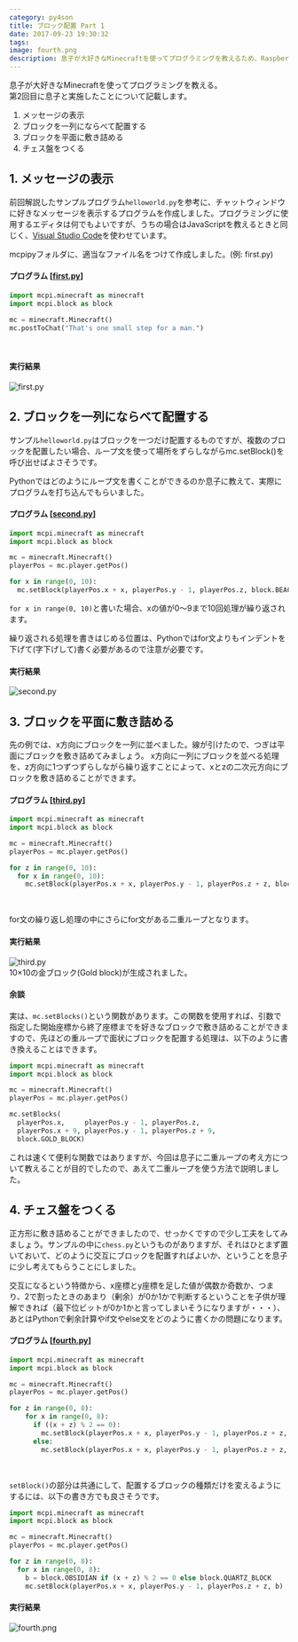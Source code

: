 ```yaml
---
category: py4son
title: ブロック配置 Part 1
date: 2017-09-23 19:30:32
tags:
image: fourth.png
description: 息子が大好きなMinecraftを使ってプログラミングを教えるため、Raspberry Jam Modを使ってブロックを平面状に配置してみました。
---
```


息子が大好きなMinecraftを使ってプログラミングを教える。  
第2回目に息子と実施したことについて記載します。

1. メッセージの表示
1. ブロックを一列にならべて配置する
1. ブロックを平面に敷き詰める
1. チェス盤をつくる

## 1. メッセージの表示

前回解説したサンプルプログラム`helloworld.py`を参考に、チャットウィンドウに好きなメッセージを表示するプログラムを作成しました。プログラミングに使用するエディタは何でもよいですが、うちの場合はJavaScriptを教えるときと同じく、[Visual Studio Code](https://code.visualstudio.com/)を使わせています。

mcpipyフォルダに、適当なファイル名をつけて作成しました。(例: first.py)

#### プログラム [[first.py](https://github.com/babyinvestment/py4son/blob/master/01_Introduction/03_setblock/first.py)]
```python
import mcpi.minecraft as minecraft
import mcpi.block as block

mc = minecraft.Minecraft()
mc.postToChat("That's one small step for a man.")
```
<br>

#### 実行結果

![first.py](first.png)
<br>


## 2. ブロックを一列にならべて配置する

サンプル`helloworld.py`はブロックを一つだけ配置するものですが、複数のブロックを配置したい場合、ループ文を使って場所をずらしながらmc.setBlock()を呼び出せばよさそうです。

Pythonではどのようにループ文を書くことができるのか息子に教えて、実際にプログラムを打ち込んでもらいました。

#### プログラム [[second.py](https://github.com/babyinvestment/py4son/blob/master/01_Introduction/03_setblock/second)]

```python
import mcpi.minecraft as minecraft
import mcpi.block as block

mc = minecraft.Minecraft()
playerPos = mc.player.getPos()

for x in range(0, 10):
  mc.setBlock(playerPos.x + x, playerPos.y - 1, playerPos.z, block.BEACON)
```

`for x in range(0, 10)`と書いた場合、xの値が0～9まで10回処理が繰り返されます。

繰り返される処理を書きはじめる位置は、Pythonではfor文よりもインデントを下げて(字下げして)書く必要があるので注意が必要です。
<br>

#### 実行結果

![second.py](second.png)
<br>


## 3. ブロックを平面に敷き詰める

先の例では、x方向にブロックを一列に並べました。線が引けたので、つぎは平面にブロックを敷き詰めてみましょう。
x方向に一列にブロックを並べる処理を、z方向に1つずつずらしながら繰り返すことによって、xとzの二次元方向にブロックを敷き詰めることができます。

#### プログラム [[third.py](https://github.com/babyinvestment/py4son/blob/master/01_Introduction/03_setblock/third.py)]

```python
import mcpi.minecraft as minecraft
import mcpi.block as block

mc = minecraft.Minecraft()
playerPos = mc.player.getPos()

for z in range(0, 10):
  for x in range(0, 10):
    mc.setBlock(playerPos.x + x, playerPos.y - 1, playerPos.z + z, block.GOLD_BLOCK)
```
<br>

for文の繰り返し処理の中にさらにfor文がある二重ループとなります。

#### 実行結果

![third.py](third.png)
<br>
10×10の金ブロック(Gold block)が生成されました。

#### 余談

実は、`mc.setBlocks()`という関数があります。この関数を使用すれば、引数で指定した開始座標から終了座標までを好きなブロックで敷き詰めることができますので、先ほどの重ループで面状にブロックを配置する処理は、以下のように書き換えることはできます。

```python
import mcpi.minecraft as minecraft
import mcpi.block as block

mc = minecraft.Minecraft()
playerPos = mc.player.getPos()

mc.setBlocks(
  playerPos.x,     playerPos.y - 1, playerPos.z,
  playerPos.x + 9, playerPos.y - 1, playerPos.z + 9,
  block.GOLD_BLOCK)
```

これは速くて便利な関数ではありますが、今回は息子に二重ループの考え方について教えることが目的でしたので、あえて二重ループを使う方法で説明しました。
<br>


## 4. チェス盤をつくる

正方形に敷き詰めることができましたので、せっかくですので少し工夫をしてみましょう。サンプルの中に`chess.py`というものがありますが、それはひとまず置いておいて、どのように交互にブロックを配置すればよいか、ということを息子に少し考えてもらうことにしました。

交互になるという特徴から、x座標とy座標を足した値が偶数か奇数か、つまり、2で割ったときのあまり（剰余）が0か1かで判断するということを子供が理解できれば（最下位ビットが0か1かと言ってしまいそうになりますが・・・）、あとはPythonで剰余計算やif文やelse文をどのように書くかの問題になります。

#### プログラム  [[fourth.py](https://github.com/babyinvestment/py4son/blob/master/01_Introduction/03_setblock/fourth.py)]

```python
import mcpi.minecraft as minecraft
import mcpi.block as block

mc = minecraft.Minecraft()
playerPos = mc.player.getPos()

for z in range(0, 8):
    for x in range(0, 8):
      if ((x + z) % 2 == 0):
        mc.setBlock(playerPos.x + x, playerPos.y - 1, playerPos.z + z, block.OBSIDIAN)
      else:
        mc.setBlock(playerPos.x + x, playerPos.y - 1, playerPos.z + z, block.QUARTZ_BLOCK)
```
<br>

`setBlock()`の部分は共通にして、配置するブロックの種類だけを変えるようにするには、以下の書き方でも良さそうです。

```python
import mcpi.minecraft as minecraft
import mcpi.block as block

mc = minecraft.Minecraft()
playerPos = mc.player.getPos()

for z in range(0, 8):
  for x in range(0, 8):
    b = block.OBSIDIAN if (x + z) % 2 == 0 else block.QUARTZ_BLOCK
    mc.setBlock(playerPos.x + x, playerPos.y - 1, playerPos.z + z, b)
```

#### 実行結果

![fourth.png](fourth.png)
<br>
